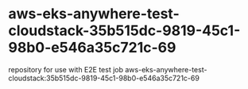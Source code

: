 # aws-eks-anywhere-test-cloudstack-35b515dc-9819-45c1-98b0-e546a35c721c-69
repository for use with E2E test job aws-eks-anywhere-test-cloudstack:35b515dc-9819-45c1-98b0-e546a35c721c-69
